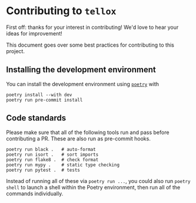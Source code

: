 # Contributing to `tellox`

First off: thanks for your interest in contributing! We'd love to hear your ideas for improvement!

This document goes over some best practices for contributing to this project.

## Installing the development environment

You can install the development environment using [`poetry`](https://python-poetry.org/docs/) with

```
poetry install --with dev
poetry run pre-commit install
```

## Code standards

Please make sure that all of the following tools run and pass before contributing a PR. These are also run as pre-commit hooks.

```
poetry run black .   # auto-format
poetry run isort .   # sort imports
poetry run flake8 .  # check format
poetry run mypy .    # static type checking
poetry run pytest .  # tests
```

Instead of running all of these via `poetry run ...`, you could also run `poetry shell` to launch a shell within the Poetry environment, then run all of the commands individually.
